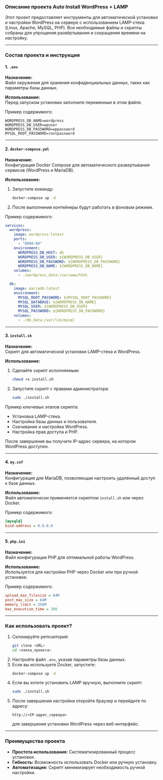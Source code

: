 ### Описание проекта Auto Install WordPress + LAMP

Этот проект предоставляет инструменты для автоматической установки и настройки WordPress на сервере с использованием LAMP-стека (Linux, Apache, MySQL, PHP). Все необходимые файлы и скрипты собраны для упрощения развёртывания и сокращения времени на настройку.

---

### Состав проекта и инструкция

#### 1. `.env`
**Назначение:**  
Файл окружения для хранения конфиденциальных данных, таких как параметры базы данных.  

**Использование:**  
Перед запуском установки заполните переменные в этом файле.  

Пример содержимого:
```dotenv
WORDPRESS_DB_NAME=wordpress
WORDPRESS_DB_USER=wpuser
WORDPRESS_DB_PASSWORD=wppassword
MYSQL_ROOT_PASSWORD=rootpassword
```

---

#### 2. `docker-compose.yml`
**Назначение:**  
Конфигурация Docker Compose для автоматического развертывания сервисов (WordPress и MariaDB).  

**Использование:**  
1. Запустите команду:
   ```bash
   docker-compose up -d
   ```
2. После выполнения контейнеры будут работать в фоновом режиме.  

Пример содержимого:
```yaml
services:
  wordpress:
    image: wordpress:latest
    ports:
      - "8080:80"
    environment:
      WORDPRESS_DB_HOST: db
      WORDPRESS_DB_USER: ${WORDPRESS_DB_USER}
      WORDPRESS_DB_PASSWORD: ${WORDPRESS_DB_PASSWORD}
      WORDPRESS_DB_NAME: ${WORDPRESS_DB_NAME}
    volumes:
      - ./wordpress_data:/var/www/html

  db:
    image: mariadb:latest
    environment:
      MYSQL_ROOT_PASSWORD: ${MYSQL_ROOT_PASSWORD}
      MYSQL_DATABASE: ${WORDPRESS_DB_NAME}
      MYSQL_USER: ${WORDPRESS_DB_USER}
      MYSQL_PASSWORD: ${WORDPRESS_DB_PASSWORD}
    volumes:
      - ./db_data:/var/lib/mysql
```

---

#### 3. `install.sh`
**Назначение:**  
Скрипт для автоматической установки LAMP-стека и WordPress.  

**Использование:**  
1. Сделайте скрипт исполняемым:
   ```bash
   chmod +x install.sh
   ```
2. Запустите скрипт с правами администратора:
   ```bash
   sudo ./install.sh
   ```

Пример ключевых этапов скрипта:
- Установка LAMP-стека.
- Настройка базы данных и пользователя.
- Скачивание и настройка WordPress.
- Настройка прав доступа и PHP.

После завершения вы получите IP-адрес сервера, на котором WordPress доступен.

---

#### 4. `my.cnf`
**Назначение:**  
Конфигурация для MariaDB, позволяющая настроить удалённый доступ к базе данных.  

**Использование:**  
Файл автоматически применяется скриптом `install.sh` или через Docker.  

Пример содержимого:
```ini
[mysqld]
bind-address = 0.0.0.0
```

---

#### 5. `php.ini`
**Назначение:**  
Файл конфигурации PHP для оптимальной работы WordPress.  

**Использование:**  
Используется для настройки PHP через Docker или при ручной установке.  

Пример содержимого:
```ini
upload_max_filesize = 64M
post_max_size = 64M
memory_limit = 256M
max_execution_time = 300
```

---

### Как использовать проект?
1. Склонируйте репозиторий:
   ```bash
   git clone <URL>
   cd <папка_проекта>
   ```
2. Настройте файл `.env`, указав параметры базы данных.  
3. Если вы используете Docker, запустите:
   ```bash
   docker-compose up -d
   ```
4. Если вы хотите установить LAMP вручную, выполните скрипт:
   ```bash
   sudo ./install.sh
   ```
5. После завершения настройки откройте браузер и перейдите по адресу:
   ```
   http://<IP-адрес_сервера>
   ```
   для завершения установки WordPress через веб-интерфейс.

---

### Преимущества проекта
- **Простота использования:** Систематизированный процесс установки.
- **Гибкость:** Возможность использовать Docker или ручную установку.
- **Автоматизация:** Скрипт минимизирует необходимость ручной настройки.

